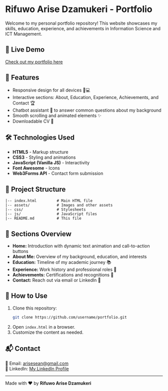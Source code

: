 # Rifuwo Arise Dzamukeri - Portfolio

Welcome to my personal portfolio repository! This website showcases my skills, education, experience, and achievements in Information Science and ICT Management.

## 🚀 Live Demo
[Check out my portfolio here](https://rifuwo481.github.io/portfolio/)

## 📌 Features
- Responsive design for all devices 📱💻
- Interactive sections: About, Education, Experience, Achievements, and Contact 🏆
- Chatbot assistant 🤖 to answer common questions about my background
- Smooth scrolling and animated elements ✨
- Downloadable CV 📄

## 🛠️ Technologies Used
- **HTML5** - Markup structure
- **CSS3** - Styling and animations
- **JavaScript (Vanilla JS)** - Interactivity
- **Font Awesome** - Icons
- **Web3Forms API** - Contact form submission

## 📂 Project Structure
```
|-- index.html         # Main HTML file
|-- assets/            # Images and other assets
|-- css/               # Stylesheets
|-- js/                # JavaScript files
|-- README.md          # This file
```

## 📖 Sections Overview
- **Home:** Introduction with dynamic text animation and call-to-action buttons
- **About Me:** Overview of my background, education, and interests
- **Education:** Timeline of my academic journey 📚
- **Experience:** Work history and professional roles 💼
- **Achievements:** Certifications and recognitions 🏅
- **Contact:** Reach out via email or LinkedIn 📩

## 🎯 How to Use
1. Clone this repository:
   ```sh
   git clone https://github.com/username/portfolio.git
   ```
2. Open `index.html` in a browser.
3. Customize the content as needed.

## 📬 Contact
📧 Email: [arisesean@gmail.com](mailto:arisesean@gmail.com)  
🔗 LinkedIn: [My LinkedIn Profile](https://www.linkedin.com/in/rifuwo-arise-8149a3345/)  

---
Made with ❤️ by **Rifuwo Arise Dzamukeri**


